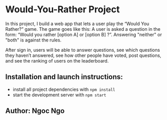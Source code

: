 # Would-You-Rather Project

In this project, I build a web app that lets a user play the “Would You Rather?” game. The game goes like this: A user is asked a question in the form: “Would you rather [option A] or [option B] ?”. Answering "neither" or "both" is against the rules.

After sign in, users will be able to answer questions, see which questions they haven’t answered, see how other people have voted, post questions, and see the ranking of users on the leaderboard.

## Installation and launch instructions:

* install all project dependencies with `npm install`
* start the development server with `npm start`

## Author: Ngoc Ngo

